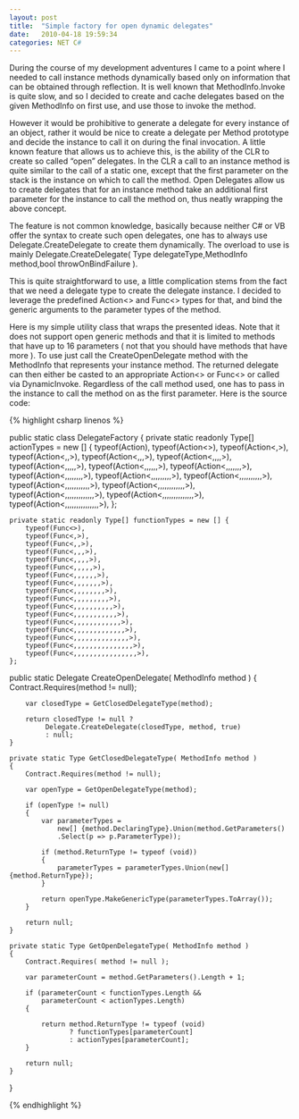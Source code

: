 ```yaml
---
layout: post
title:  "Simple factory for open dynamic delegates"
date:   2010-04-18 19:59:34
categories: NET C#
---
```


During the course of my development adventures I came to a point where I needed to call instance methods dynamically based only on information that can be obtained through reflection. It is well known that MethodInfo.Invoke is quite slow, and so I decided to create and cache delegates based on the given MethodInfo on first use, and use those to invoke the method.

However it would be prohibitive to generate a delegate for every instance of an object, rather it would be nice to create a delegate per Method prototype and decide the instance to call it on during the final invocation. A little known feature that allows us to achieve this, is the ability of the CLR to create so called “open” delegates. In the CLR a call to an instance method is quite similar to the call of a static one, except that the first parameter on the stack is the instance on which to call the method. Open Delegates allow us to create delegates that for an instance method take an additional first parameter for the instance to call the method on, thus neatly wrapping the above concept.

The feature is not common knowledge, basically because neither C# or VB offer the syntax to create such open delegates, one has to always use Delegate.CreateDelegate to create them dynamically. The overload to use is mainly Delegate.CreateDelegate( Type delegateType,MethodInfo method,bool throwOnBindFailure ).

This is quite straightforward to use, a little complication stems from the fact that we need a delegate type to create the delegate instance. I decided to leverage the predefined Action<> and Func<> types for that, and bind the generic arguments to the parameter types of the method.

Here is my simple utility class that wraps the presented ideas. Note that it does not support open generic methods and that it is limited to methods that have up to 16 parameters ( not that you should have methods that have more ). To use just call the CreateOpenDelegate method with the MethodInfo that represents your instance method. The returned delegate can then either be casted to an appropriate Action<> or Func<> or called via DynamicInvoke. Regardless of the call method used, one has to pass in the instance to call the method on as the first parameter. Here is the source code:

{% highlight csharp linenos %}

public static class DelegateFactory
{
    private static readonly Type[] actionTypes = new [] {
        typeof(Action),
        typeof(Action<>),
        typeof(Action<,>),
        typeof(Action<,,>),
        typeof(Action<,,,>),
        typeof(Action<,,,,>),
        typeof(Action<,,,,,>),
        typeof(Action<,,,,,,>),
        typeof(Action<,,,,,,,>),
        typeof(Action<,,,,,,,,>),
        typeof(Action<,,,,,,,,,>),
        typeof(Action<,,,,,,,,,,>),
        typeof(Action<,,,,,,,,,,,>),
        typeof(Action<,,,,,,,,,,,,>),
        typeof(Action<,,,,,,,,,,,,,>),
        typeof(Action<,,,,,,,,,,,,,,>),
        typeof(Action<,,,,,,,,,,,,,,,>),
    };

    private static readonly Type[] functionTypes = new [] {
        typeof(Func<>),
        typeof(Func<,>),
        typeof(Func<,,>),
        typeof(Func<,,,>),
        typeof(Func<,,,,>),
        typeof(Func<,,,,,>),
        typeof(Func<,,,,,,>),
        typeof(Func<,,,,,,,>),
        typeof(Func<,,,,,,,,>),
        typeof(Func<,,,,,,,,,>),
        typeof(Func<,,,,,,,,,,>),
        typeof(Func<,,,,,,,,,,,>),
        typeof(Func<,,,,,,,,,,,,>),
        typeof(Func<,,,,,,,,,,,,,>),
        typeof(Func<,,,,,,,,,,,,,,>),
        typeof(Func<,,,,,,,,,,,,,,,>),
        typeof(Func<,,,,,,,,,,,,,,,,>),
    };

   public static Delegate CreateOpenDelegate( MethodInfo method )
   {
        Contract.Requires(method != null);

        var closedType = GetClosedDelegateType(method);

        return closedType != null ?
             Delegate.CreateDelegate(closedType, method, true)
             : null;
    }

    private static Type GetClosedDelegateType( MethodInfo method )
    {
        Contract.Requires(method != null);

        var openType = GetOpenDelegateType(method);

        if (openType != null)
        {
            var parameterTypes =
                new[] {method.DeclaringType}.Union(method.GetParameters()
                .Select(p => p.ParameterType));

            if (method.ReturnType != typeof (void))
            {
                parameterTypes = parameterTypes.Union(new[] {method.ReturnType});
            }

            return openType.MakeGenericType(parameterTypes.ToArray());
        }

        return null;
    }

    private static Type GetOpenDelegateType( MethodInfo method )
    {
        Contract.Requires( method != null );

        var parameterCount = method.GetParameters().Length + 1;

        if (parameterCount < functionTypes.Length &&
            parameterCount < actionTypes.Length)
        {

            return method.ReturnType != typeof (void)
                   ? functionTypes[parameterCount]
                   : actionTypes[parameterCount];
        }

        return null;
    }
}

{% endhighlight %}
